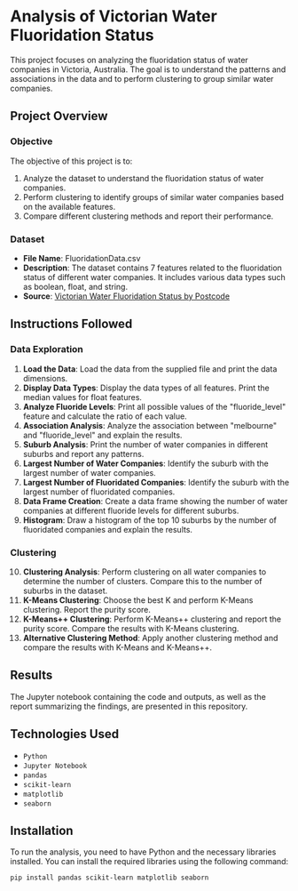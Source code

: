 # Analysis of Victorian Water Fluoridation Status

This project focuses on analyzing the fluoridation status of water companies in Victoria, Australia. The goal is to understand the patterns and associations in the data and to perform clustering to group similar water companies.

## Project Overview

### Objective

The objective of this project is to:
1. Analyze the dataset to understand the fluoridation status of water companies.
2. Perform clustering to identify groups of similar water companies based on the available features.
3. Compare different clustering methods and report their performance.

### Dataset

- **File Name**: FluoridationData.csv
- **Description**: The dataset contains 7 features related to the fluoridation status of different water companies. It includes various data types such as boolean, float, and string.
- **Source**: [Victorian Water Fluoridation Status by Postcode](https://discover.data.vic.gov.au/dataset/victorian-water-fluoridation-status-by-postcode)

## Instructions Followed

### Data Exploration

1. **Load the Data**: Load the data from the supplied file and print the data dimensions.
2. **Display Data Types**: Display the data types of all features. Print the median values for float features.
3. **Analyze Fluoride Levels**: Print all possible values of the "fluoride_level" feature and calculate the ratio of each value.
4. **Association Analysis**: Analyze the association between "melbourne" and "fluoride_level" and explain the results.
5. **Suburb Analysis**: Print the number of water companies in different suburbs and report any patterns.
6. **Largest Number of Water Companies**: Identify the suburb with the largest number of water companies.
7. **Largest Number of Fluoridated Companies**: Identify the suburb with the largest number of fluoridated companies.
8. **Data Frame Creation**: Create a data frame showing the number of water companies at different fluoride levels for different suburbs.
9. **Histogram**: Draw a histogram of the top 10 suburbs by the number of fluoridated companies and explain the results.

### Clustering

10. **Clustering Analysis**: Perform clustering on all water companies to determine the number of clusters. Compare this to the number of suburbs in the dataset.
11. **K-Means Clustering**: Choose the best K and perform K-Means clustering. Report the purity score.
12. **K-Means++ Clustering**: Perform K-Means++ clustering and report the purity score. Compare the results with K-Means clustering.
13. **Alternative Clustering Method**: Apply another clustering method and compare the results with K-Means and K-Means++.

## Results

The Jupyter notebook containing the code and outputs, as well as the report summarizing the findings, are presented in this repository.

## Technologies Used

- `Python`
- `Jupyter Notebook`
- `pandas`
- `scikit-learn`
- `matplotlib`
- `seaborn`

## Installation

To run the analysis, you need to have Python and the necessary libraries installed. You can install the required libraries using the following command:

```bash
pip install pandas scikit-learn matplotlib seaborn
